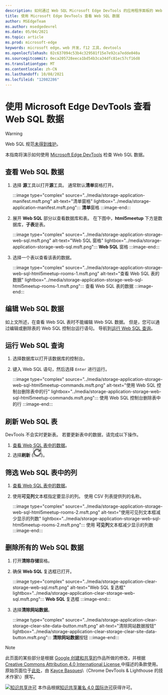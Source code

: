 ```yaml
---
description: 如何通过 Web SQL Microsoft Edge DevTools 的应用程序面板的 Web SQL 数据。
title: 使用 Microsoft Edge DevTools 查看 Web SQL 数据
author: MSEdgeTeam
ms.author: msedgedevrel
ms.date: 05/04/2021
ms.topic: article
ms.prod: microsoft-edge
keywords: microsoft edge，web 开发，f12 工具，devtools
ms.openlocfilehash: 02c637094c53b4c329581f15e7e92ca7edde040a
ms.sourcegitcommit: 0eca205728eeca1bd54b3ca34dfc81ec57cf16d8
ms.translationtype: MT
ms.contentlocale: zh-CN
ms.lasthandoff: 10/08/2021
ms.locfileid: "12082286"
---
```

<!-- Copyright Kayce Basques

   Licensed under the Apache License, Version 2.0 (the "License");
   you may not use this file except in compliance with the License.
   You may obtain a copy of the License at

       https://www.apache.org/licenses/LICENSE-2.0

   Unless required by applicable law or agreed to in writing, software
   distributed under the License is distributed on an "AS IS" BASIS,
   WITHOUT WARRANTIES OR CONDITIONS OF ANY KIND, either express or implied.
   See the License for the specific language governing permissions and
   limitations under the License.  -->
# <a name="view-web-sql-data-with-microsoft-edge-devtools"></a>使用 Microsoft Edge DevTools 查看 Web SQL 数据

> [!WARNING]
> Web SQL 规范[未得到维护][W3CWebSQLStatus]。

本指南将演示如何使用 [Microsoft Edge DevTools][MicrosoftEdgeDevTools] 检查 Web SQL 数据。

## <a name="view-web-sql-data"></a>查看 Web SQL 数据

1.  选择 **源**工具以打开**源**工具。  通常默认**清单**窗格打开。

    :::image type="complex" source="../media/storage-application-manifest.msft.png" alt-text="清单窗格" lightbox="../media/storage-application-manifest.msft.png":::
       **清单**窗格
    :::image-end:::

1.  展开 **Web SQL** 部分以查看数据库和表。  在下图中，**html5meetup** 下方是数据库，**子表**是表。

    :::image type="complex" source="../media/storage-application-storage-web-sql.msft.png" alt-text="Web SQL 窗格" lightbox="../media/storage-application-storage-web-sql.msft.png":::
       **Web SQL** 窗格
    :::image-end:::

1.  选择一个表以查看该表的数据。

    :::image type="complex" source="../media/storage-application-storage-web-sql-html5meetup-rooms-1.msft.png" alt-text="查看 Web SQL 表的数据" lightbox="../media/storage-application-storage-web-sql-html5meetup-rooms-1.msft.png":::
       查看 Web SQL 表的数据
    :::image-end:::

## <a name="edit-web-sql-data"></a>编辑 Web SQL 数据

如上文所述，在查看 Web SQL 表时不能编辑 Web SQL 数据。  但是，您可以通过编辑或删除表的 Web SQL 控制台运行语句。  导航到[运行 Web SQL 查询](#run-web-sql-queries)。

## <a name="run-web-sql-queries"></a>运行 Web SQL 查询

1.  选择数据库以打开该数据库的控制台。
1.  键入 Web SQL 语句，然后选择 `Enter` 进行运行。

    :::image type="complex" source="../media/storage-application-storage-web-sql-html5meetup-commands.msft.png" alt-text="使用 Web SQL 控制台删除表中的行" lightbox="../media/storage-application-storage-web-sql-html5meetup-commands.msft.png":::
       使用 Web SQL 控制台删除表中的行
    :::image-end:::

## <a name="refresh-a-web-sql-table"></a>刷新 Web SQL 表

DevTools 不会实时更新表。  若要更新表中的数据，请完成以下操作。

1.  [查看 Web SQL 表中的数据](#view-web-sql-data)。
1.  选择**刷新** \(![Refresh](../media/refresh-icon.msft.png)\)。

## <a name="filter-out-columns-in-a-web-sql-table"></a>筛选 Web SQL 表中的列

1.  [查看 Web SQL 表中的数据](#view-web-sql-data)。
1.  使用**可见列**文本框指定要显示的列。  使用 CSV 列表提供列的名称。

    :::image type="complex" source="../media/storage-application-storage-web-sql-html5meetup-rooms-2.msft.png" alt-text="使用可见列文本框减少显示的列数" lightbox="../media/storage-application-storage-web-sql-html5meetup-rooms-2.msft.png":::
       使用 **可见列**文本框减少显示的列数
    :::image-end:::

## <a name="delete-all-web-sql-data"></a>删除所有的 Web SQL 数据

1.  打开**清除存储**窗格。
1.  确保 **Web SQL** 复选框已打开。

    :::image type="complex" source="../media/storage-application-clear-storage-web-sql.msft.png" alt-text="Web SQL 复选框" lightbox="../media/storage-application-clear-storage-web-sql.msft.png":::
       **Web SQL** 复选框
    :::image-end:::

1.  选择**清除网站数据**。

    :::image type="complex" source="../media/storage-application-clear-storage-clear-site-data-button.msft.png" alt-text="清除网站数据按钮" lightbox="../media/storage-application-clear-storage-clear-site-data-button.msft.png":::
       **清除网站数据**按钮
    :::image-end:::


<!-- ====================================================================== -->
<!-- links -->
[MicrosoftEdgeDevTools]: ../../devtools-guide-chromium/index.md "Microsoft Edge (Chromium) 开发人员工具 | Microsoft Docs"
<!-- external links -->
[W3CWebSQLStatus]: https://w3.org/TR/webdatabase/#status-of-this-document "Web SQL 数据库 | W3C"


<!-- ====================================================================== -->
> [!NOTE]
> 此页面的某些部分是根据 [Google 创建和共享的][GoogleSitePolicies]作品所做的修改，并根据[ Creative Commons Attribution 4.0 International License ][CCA4IL]中描述的条款使用。
> 原始页面位于[此处](https://developers.google.com/web/tools/chrome-devtools/storage/websql)，由 [Kayce Basques][KayceBasques]\（Chrome DevTools \& Lighthouse 的技术作家\）撰写。

[![知识共享许可][CCby4Image]][CCA4IL] 本作品根据[知识共享署名 4.0 国际许可][CCA4IL]获得许可。

[CCA4IL]: https://creativecommons.org/licenses/by/4.0
[CCby4Image]: https://i.creativecommons.org/l/by/4.0/88x31.png
[GoogleSitePolicies]: https://developers.google.com/terms/site-policies
[KayceBasques]: https://developers.google.com/web/resources/contributors#kayce-basques
